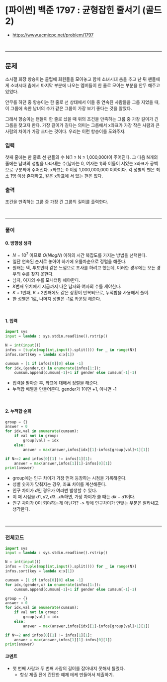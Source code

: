 # **\[파이썬\] 백준 1797 : 균형잡힌 줄서기 (골드2)**

* https://www.acmicpc.net/problem/1797
<br>

---

## 문제
소시갤 회장 항승이는 클럽에 회원들을 모아놓고 함께 소녀시대 춤을 추고 난 뒤 팬들에게 소녀시대 춤에서 마지막 부분에 나오는 멤버들이 한 줄로 모이는 부분을 안무 해주고 있었다.

안무를 하던 중 항승이는 한 줄로 선 상태에서 이들 중 연속된 사람들을 그룹 지었을 때, 이 그룹에 속한 남녀의 수가 같은 그룹이 가장 보기 좋다는 것을 알았다.

그래서 항승이는 팬들이 한 줄로 섰을 때 위의 조건을 만족하는 그룹 중 가장 길이가 긴 그룹을 찾고자 한다. 가장 길이가 길다는 의미는 그룹에서 x좌표가 가장 작은 사람과 큰 사람의 차이가 가장 크다는 것이다. 우리는 이런 항승이를 도와주자.

### 입력
첫째 줄에는 한 줄로 선 팬들의 수 N(1 ≤ N ≤ 1,000,000)이 주어진다. 그 다음 N개의 줄에는 남녀의 성별을 나타내는 수(남자는 0, 여자는 1)와 이들이 서있는 x좌표가 공백으로 구분되어 주어진다. x좌표는 0 이상 1,000,000,000 이하이다. 각 성별의 팬은 최소 1명 이상 존재하고, 같은 x좌표에 서 있는 팬은 없다.

### 출력
조건을 만족하는 그룹 중 가장 긴 그룹의 길이를 출력한다.

<br>


---

### **풀이**

#### **0\. 방향성 생각**

- $N = 10^7$ 이므로 $O(NlogN)$ 이하의 시간 복잡도를 가지는 방법을 선택한다.
- 일단 연속된 순서로 놓아야 하기에 오름차순으로 정렬을 해준다.
- 원래는 덱, 투포인터 같은 느낌으로 조사를 하려고 했는데, 이러한 경우에는 모든 경우의 수를 찾지 못한다.
- 남자, 여자의 수를 모니터링 해야한다.
- $K$번째 위치에서 지금까지 나온 남자와 여자의 수를 세야한다.
- $K+1$번째, $K+2$번째에도 같은 상황이 반복되므로, 누적합을 사용해서 풀이.
- 한 성별은 1로, 나머지 성별은 -1로 카운팅 해준다.


<br>


#### **1\. 입력**
```python
import sys
input = lambda : sys.stdin.readline().rstrip()

N = int(input())
infos = [tuple(map(int,input().split())) for _ in range(N)]
infos.sort(key = lambda x:x[1])

cumsum = [1 if infos[0][0] else -1]
for idx,(gender,x) in enumerate(infos[1:]):
    cumsum.append(cumsum[-1]+1 if gender else cumsum[-1]-1)
```
- 입력을 받아준 후, 좌표에 대해서 정렬을 해준다.
- 누적합 배열을 만들어준다. gender가 1이면 +1, 아니면 -1
<br>


#### **2\. 누적합 순회**
```python
group = {}
answer = 0
for idx,val in enumerate(cumsum):
    if val not in group:
        group[val] = idx
    else:
        answer = max(answer,infos[idx][1]-infos[group[val]+1][1])

if N>=2 and infos[0][1] != infos[1][1]:
    answer = max(answer,infos[1][1]-infos[0][1])
print(answer)
```
- group에는 인구 차이가 가장 먼저 등장하는 시점을 기록해준다.
- 성별 숫자가 맞춰지는 경우, 좌표 차이를 계산해준다.
- 인구 차이가 $d$인 경우가 여러번 발생할 수 있다.
- 이 때 시점을 $d1,d2,d3 ...dk$하면, 가장 차이가 클 때는 $dk-d1$이다.
- 인구 차이가 0이 되야하는게 아닌가? -> 앞에 인구차이가 안맞는 부분은 잘라내고 생각한다.
<br>

---

### **전체코드**
```python
import sys
input = lambda : sys.stdin.readline().rstrip()

N = int(input())
infos = [tuple(map(int,input().split())) for _ in range(N)]
infos.sort(key = lambda x:x[1])

cumsum = [1 if infos[0][0] else -1]
for idx,(gender,x) in enumerate(infos[1:]):
    cumsum.append(cumsum[-1]+1 if gender else cumsum[-1]-1)

group = {}
answer = 0
for idx,val in enumerate(cumsum):
    if val not in group:
        group[val] = idx
    else:
        answer = max(answer,infos[idx][1]-infos[group[val]+1][1])

if N>=2 and infos[0][1] != infos[1][1]:
    answer = max(answer,infos[1][1]-infos[0][1])
print(answer)
```

#### **코멘트**

* 첫 번째 사람과 두 번째 사람의 길이를 잡아내지 못해서 틀렸다.
  * 항상 제출 전에 간단한 예제 테케 만들어서 제출하기.